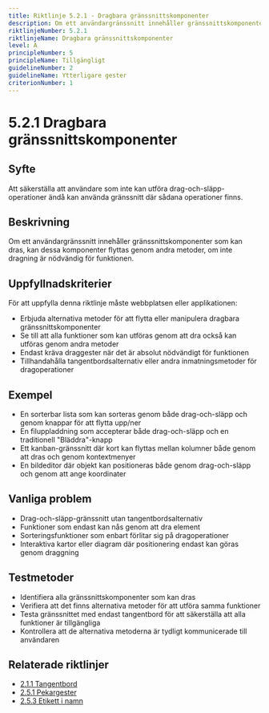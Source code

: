 ```yaml
---
title: Riktlinje 5.2.1 - Dragbara gränssnittskomponenter
description: Om ett användargränssnitt innehåller gränssnittskomponenter som kan dras, kan dessa komponenter flyttas genom andra metoder, om inte dragning är nödvändig för funktionen.
riktlinjeNumber: 5.2.1
riktlinjeName: Dragbara gränssnittskomponenter
level: A
principleNumber: 5
principleName: Tillgängligt
guidelineNumber: 2
guidelineName: Ytterligare gester
criterionNumber: 1
---
```


# 5.2.1 Dragbara gränssnittskomponenter

## Syfte

Att säkerställa att användare som inte kan utföra drag-och-släpp-operationer ändå kan använda gränssnitt där sådana operationer finns.

## Beskrivning

Om ett användargränssnitt innehåller gränssnittskomponenter som kan dras, kan dessa komponenter flyttas genom andra metoder, om inte dragning är nödvändig för funktionen.

## Uppfyllnadskriterier

För att uppfylla denna riktlinje måste webbplatsen eller applikationen:

- Erbjuda alternativa metoder för att flytta eller manipulera dragbara gränssnittskomponenter
- Se till att alla funktioner som kan utföras genom att dra också kan utföras genom andra metoder
- Endast kräva draggester när det är absolut nödvändigt för funktionen
- Tillhandahålla tangentbordsalternativ eller andra inmatningsmetoder för dragoperationer

## Exempel

- En sorterbar lista som kan sorteras genom både drag-och-släpp och genom knappar för att flytta upp/ner
- En filuppladdning som accepterar både drag-och-släpp och en traditionell "Bläddra"-knapp
- Ett kanban-gränssnitt där kort kan flyttas mellan kolumner både genom att dras och genom kontextmenyer
- En bildeditor där objekt kan positioneras både genom drag-och-släpp och genom att ange koordinater

## Vanliga problem

- Drag-och-släpp-gränssnitt utan tangentbordsalternativ
- Funktioner som endast kan nås genom att dra element
- Sorteringsfunktioner som enbart förlitar sig på dragoperationer
- Interaktiva kartor eller diagram där positionering endast kan göras genom draggning

## Testmetoder

- Identifiera alla gränssnittskomponenter som kan dras
- Verifiera att det finns alternativa metoder för att utföra samma funktioner
- Testa gränssnittet med endast tangentbord för att säkerställa att alla funktioner är tillgängliga
- Kontrollera att de alternativa metoderna är tydligt kommunicerade till användaren

## Relaterade riktlinjer

- [2.1.1 Tangentbord](/wcag/2/1/1/tangentbord)
- [2.5.1 Pekargester](/wcag/2/5/1/pekargester)
- [2.5.3 Etikett i namn](/wcag/2/5/3/etikett-i-namn)
